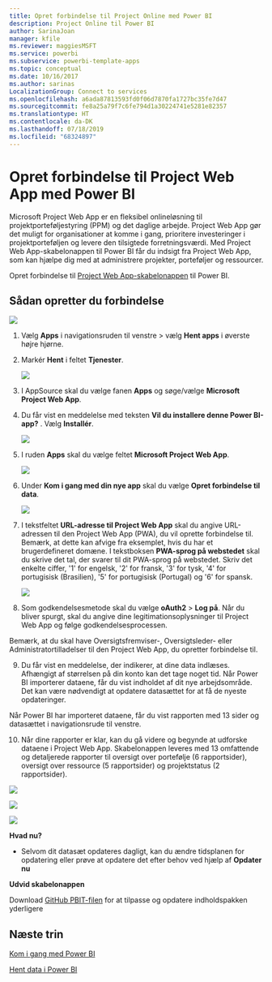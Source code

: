 ```yaml
---
title: Opret forbindelse til Project Online med Power BI
description: Project Online til Power BI
author: SarinaJoan
manager: kfile
ms.reviewer: maggiesMSFT
ms.service: powerbi
ms.subservice: powerbi-template-apps
ms.topic: conceptual
ms.date: 10/16/2017
ms.author: sarinas
LocalizationGroup: Connect to services
ms.openlocfilehash: a6ada87813593fd0f06d7870fa1727bc35fe7d47
ms.sourcegitcommit: fe8a25a79f7c6fe794d1a30224741e5281e82357
ms.translationtype: HT
ms.contentlocale: da-DK
ms.lasthandoff: 07/18/2019
ms.locfileid: "68324897"
---
```

# <a name="connect-to-project-web-app-with-power-bi"></a>Opret forbindelse til Project Web App med Power BI
Microsoft Project Web App er en fleksibel onlineløsning til projektporteføljestyring (PPM) og det daglige arbejde. Project Web App gør det muligt for organisationer at komme i gang, prioritere investeringer i projektporteføljen og levere den tilsigtede forretningsværdi. Med Project Web App-skabelonappen til Power BI får du indsigt fra Project Web App, som kan hjælpe dig med at administrere projekter, porteføljer og ressourcer.

Opret forbindelse til [Project Web App-skabelonappen](https://appsource.microsoft.com/product/power-bi/pbi_msprojectonline.pbi-microsoftprojectwebapp) til Power BI.

## <a name="how-to-connect"></a>Sådan opretter du forbindelse

   ![](media/service-connect-to-project-online/GetApps.png)
1. Vælg **Apps** i navigationsruden til venstre > vælg **Hent apps** i øverste højre hjørne.
2. Markér **Hent** i feltet **Tjenester**.
   
   ![](media/service-connect-to-project-online/AppSource.png)
3. I AppSource skal du vælge fanen **Apps** og søge/vælge **Microsoft Project Web App**.
   
4. Du får vist en meddelelse med teksten **Vil du installere denne Power BI-app?** . Vælg **Installér**. 

   ![](media/service-connect-to-project-online/ProjectTile.png)
5. I ruden **Apps** skal du vælge feltet **Microsoft Project Web App**. 
   
   ![](media/service-connect-to-project-online/getstarted.png)
6. Under **Kom i gang med din nye app** skal du vælge **Opret forbindelse til data**.
   
   ![](media/service-connect-to-project-online/mproject.png)
7. I tekstfeltet **URL-adresse til Project Web App** skal du angive URL-adressen til den Project Web App (PWA), du vil oprette forbindelse til.  Bemærk, at dette kan afvige fra eksemplet, hvis du har et brugerdefineret domæne. I tekstboksen **PWA-sprog på webstedet** skal du skrive det tal, der svarer til dit PWA-sprog på webstedet. Skriv det enkelte ciffer, '1' for engelsk, '2' for fransk, '3' for tysk, '4' for portugisisk (Brasilien), '5' for portugisisk (Portugal) og '6' for spansk. 
   
   ![](media/service-connect-to-project-online/params.png)
8. Som godkendelsesmetode skal du vælge **oAuth2** \> **Log på**. Når du bliver spurgt, skal du angive dine legitimationsoplysninger til Project Web App og følge godkendelsesprocessen.

    
Bemærk, at du skal have Oversigtsfremviser-, Oversigtsleder- eller Administratortilladelser til den Project Web App, du opretter forbindelse til.

9. Du får vist en meddelelse, der indikerer, at dine data indlæses. Afhængigt af størrelsen på din konto kan det tage noget tid. Når Power BI importerer dataene, får du vist indholdet af dit nye arbejdsområde. Det kan være nødvendigt at opdatere datasættet for at få de nyeste opdateringer. 

Når Power BI har importeret dataene, får du vist rapporten med 13 sider og datasættet i navigationsrude til venstre. 

10. Når dine rapporter er klar, kan du gå videre og begynde at udforske dataene i Project Web App. Skabelonappen leveres med 13 omfattende og detaljerede rapporter til oversigt over portefølje (6 rapportsider), oversigt over ressource (5 rapportsider) og projektstatus (2 rapportsider). 

   ![](media/service-connect-to-project-online/report1.png)
   
   ![](media/service-connect-to-project-online/report3.png)
   
   ![](media/service-connect-to-project-online/report2.png)

**Hvad nu?**

* Selvom dit datasæt opdateres dagligt, kan du ændre tidsplanen for opdatering eller prøve at opdatere det efter behov ved hjælp af **Opdater nu**

**Udvid skabelonappen**

Download [GitHub PBIT-filen](https://github.com/OfficeDev/Project-Power-BI-Content-Packs) for at tilpasse og opdatere indholdspakken yderligere

## <a name="next-steps"></a>Næste trin
[Kom i gang med Power BI](service-get-started.md)

[Hent data i Power BI](service-get-data.md)


